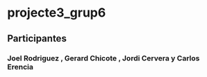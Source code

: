 # projecte3_grup6

## Participantes

### Joel Rodriguez , Gerard Chicote , Jordi Cervera y Carlos Erencia
